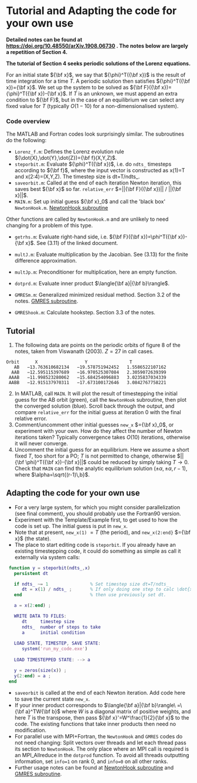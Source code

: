 # Tutorial and Adapting the code for your own use

**Detailed notes can be found at https://doi.org/10.48550/arXiv.1908.06730 .  The notes below are largely a repetition of Section 4.**

**The tutorial of Section 4 seeks periodic solutions of the Lorenz equations.**

For an initial state ${\bf x}$, we say that ${\phi}^T({\bf x})$ is the result of time integration for a time $T$.  A periodic solution then satisfies ${\phi}^T({\bf x})={\bf x}$.  We set up the system to be solved as ${\bf F}({\bf x})={\phi}^T({\bf x})-{\bf x}$.  If $T$ is an unknown, we must append an extra condition to ${\bf F}$, but in the case of an equilibrium we can select any fixed value for $T$ (typically $O(1-10)$ for a non-dimensionalised system).  

### Code overview

The MATLAB and Fortran codes look surprisingly similar.  The subroutines do the following:
- `Lorenz_f.m`:  Defines the Lorenz evolution rule $(\dot{X},\dot{Y},\dot{Z})={\bf f}(X,Y,Z)$.
- `steporbit.m`: Evaluate ${\phi}^T({\bf x})$, i.e. do `ndts_` timesteps according to ${\bf f}$, where the input vector is constructed as  x(1)=T and x(2:4)=(X,Y,Z).  The timestep size is dt=T/ndts\_.
- `saveorbit.m`: Called at the end of each iteration Newton iteration, this saves best ${\bf x}$ so far.  `relative_err` $=||{\bf F}({\bf x})|| / ||{\bf x}||$.
- `MAIN.m`:  Set up initial guess ${\bf x}_0$ and call the 'black box' `NewtonHook.m`.  [NewtonHook subroutine](https://openpipeflow.org/index.php?title=File:NewtonHook.f90)

Other functions are called by `NewtonHook.m` and are unlikely to need changing for a problem of this type.
- `getrhs.m`: Evaluate right-hand side, i.e. ${\bf F}({\bf x})=\phi^T({\bf x})-{\bf x}$.  See (3.11) of the linked document.
- `multJ.m`: Evaluate multiplication by the Jacobian.  See (3.13) for the finite difference approximation.
- `multJp.m`: Preconditioner for multiplication, here an empty function.
- `dotprd.m`: Evaluate inner product $\langle{\bf a}|{\bf b}\rangle$.
- `GMRESm.m`: Generalized minimized residual method.  Section 3.2 of the notes.  [GMRES subroutine](https://openpipeflow.org/index.php?title=File:GMRESm.f90).

- `GMREShook.m`: Calculate hookstep.  Section 3.3 of the notes.


## Tutorial

1. The following data are points on the periodic orbits of figure 8 of the notes, taken from Viswanath (2003).  $Z=27$ in call cases.
``` 
Orbit      X                  Y                T
   AB   −13.763610682134   −19.578751942452   1.5586522107162
  AAB   −12.595115397689   −16.970525307084   2.3059072639399
 AAAB   −11.998523280062   −15.684254096883   3.0235837034339
 AABB   −12.915137970311   −17.673100172646   3.0842767758221
```
2. In MATLAB, call `MAIN`.  It will plot the result of timestepping the initial guess for the 
AB orbit (green), call the `NewtonHook` subroutine, then plot the converged solution (blue).
Scroll back through the output, and 
compare `relative_err` for the initial guess at iteration 0 with the final relative error. 
3. Comment/uncomment other initial guesses `new_x` $={\bf x}_0$, or experiment with your own.  How do they affect the number of 
Newton iterations taken? Typically convergence takes $O(10)$ iterations, otherwise it will never converge.
4. Uncomment the initial guess for an equilibrium.  Here we assume a short fixed $T$, too short for a PO; $T$ is not permitted to change, otherwise 
$||{\bf \phi}^T({\bf x})-{\bf x}||$ could be reduced by simply taking $T\to 0$.
Check that `MAIN` can find the analytic equilibrium solution $(\pm\alpha,\pm\alpha,r-1)$, 
where $\alpha=\sqrt{(r-1)\,b}$. 

## Adapting the code for your own use

- For a very large system, for which you might consider parallelization 
(see final comment), you should probably use the Fortran90 version.
- Experiment with the Template/Example first, to get used to how the code is set up.  The initial guess is put in `new_x`.
- Note that at present, `new_x(1)` $=T$ (the period), and `new_x(2:end}` $={\bf x}$ (the state).
- The place to start editing code is `steporbit`.  If you already have 
an existing timestepping code, it could do something as simple 
as call it externally via system calls:
```matlab
 function y = steporbit(ndts_,x)
   persistent dt

   if ndts_ ~= 1                % Set timestep size dt=T/ndts_
      dt = x(1) / ndts_ ;       % If only doing one step to calc \dot{x},
   end                          % then use previously set dt.

   a = x(2:end) ;

   WRITE DATA TO FILES:
      dt     timestep size
      ndts_  number of steps to take
      a      initial condition
   
   LOAD STATE, TIMESTEP, SAVE STATE:
      system('run_my_code.exe')   
   
   LOAD TIMESTEPPED STATE: --> a

   y = zeros(size(x)) ;
   y(2:end) = a ;
 end 
```
- `saveorbit` is called at the end of each Newton iteration.  Add code here to save the current state `new_x`.
- If your inner product corresponds to $\langle{\bf a}|{\bf b}\rangle\ =\ {\bf a}^TW{\bf b}$ 
where $W$ is a diagonal matrix of positive weights, and here $T$ is the 
transpose, then pass ${\bf x}'=W^\frac{1}{2}{\bf x}$ to the code.
The existing functions that take inner products then need no modification.
- For parallel use with MPI+Fortran, the `NewtonHook` and `GMRES` codes do not need changing:
Split vectors over threads and let each thread pass its section
to `NewtonHook`.  The only place where an MPI call is required is an MPI\_Allreduce in the 
`dotprod` function.  To avoid all threads outputting information, set `info=1` on rank 0, and `info=0` on all other ranks.
- Further usage notes can be found at 
[NewtonHook subroutine](https://openpipeflow.org/index.php?title=File:NewtonHook.f90) and 
[GMRES subroutine](https://openpipeflow.org/index.php?title=File:GMRESm.f90).

